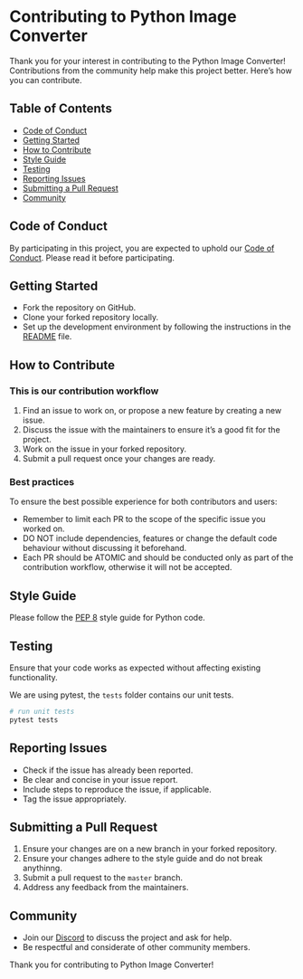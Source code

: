 # Contributing to Python Image Converter

Thank you for your interest in contributing to the Python Image Converter! Contributions from the community help make this project better. Here’s how you can contribute.

## Table of Contents

- [Code of Conduct](#code-of-conduct)
- [Getting Started](#getting-started)
- [How to Contribute](#how-to-contribute)
- [Style Guide](#style-guide)
- [Testing](#testing)
- [Reporting Issues](#reporting-issues)
- [Submitting a Pull Request](#submitting-a-pull-request)
- [Community](#community)

## Code of Conduct

By participating in this project, you are expected to uphold our [Code of Conduct](CODE_OF_CONDUCT.md). Please read it before participating.

## Getting Started

- Fork the repository on GitHub.
- Clone your forked repository locally.
- Set up the development environment by following the instructions in the [README](README.md) file.

## How to Contribute

### This is our contribution workflow

1. Find an issue to work on, or propose a new feature by creating a new issue.
2. Discuss the issue with the maintainers to ensure it’s a good fit for the project.
3. Work on the issue in your forked repository.
4. Submit a pull request once your changes are ready.

### Best practices
To ensure the best possible experience for both contributors and users:
- Remember to limit each PR to the scope of the specific issue you worked on.
- DO NOT include dependencies, features or change the default code behaviour without discussing it beforehand.
- Each PR should be ATOMIC and should be conducted only as part of the contribution workflow, otherwise it will not be accepted.



## Style Guide

Please follow the [PEP 8](https://www.python.org/dev/peps/pep-0008/) style guide for Python code.

## Testing

Ensure that your code works as expected without affecting existing functionality.

We are using pytest, the `tests` folder contains our unit tests.

```bash
# run unit tests
pytest tests
```

## Reporting Issues

- Check if the issue has already been reported.
- Be clear and concise in your issue report.
- Include steps to reproduce the issue, if applicable.
- Tag the issue appropriately.

## Submitting a Pull Request

1. Ensure your changes are on a new branch in your forked repository.
2. Ensure your changes adhere to the style guide and do not break anythinng.
3. Submit a pull request to the `master` branch.
4. Address any feedback from the maintainers.

## Community

- Join our [Discord](https://discord.gg/eG3ZbrAmuG) to discuss the project and ask for help.
- Be respectful and considerate of other community members.

Thank you for contributing to Python Image Converter!

